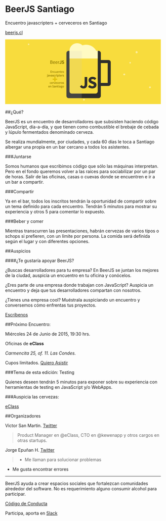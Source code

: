 # BeerJS Santiago

Encuentro javascripters + cerveceros en Santiago

[beerjs.cl](http://www.beerjs.cl/)

![BeerJS](https://raw.githubusercontent.com/beerjs/santiago/master/images/beerjs.png)

##¿Qué?

BeerJS es un encuentro de desarrolladores que subsisten haciendo código JavaScript, día-a-día, y que tienen como combustible el brebaje de cebada y lúpulo fermentados denominado cerveza.

Se realiza mundialmente, por ciudades, y cada 60 días le toca a Santiago albergar una propia en un bar cercano a todos los asistentes.

###Juntarse

Somos humanos que escribimos código que sólo las máquinas interpretan. Pero en el fondo queremos volver a las raíces para sociabilizar por un par de horas. Salir de las oficinas, casas o cuevas donde se encuentren e ir a un bar a compartir.

###Compartir

Ya en el bar, todos los inscritos tendrán la oportunidad de compartir sobre un tema definido para cada encuentro. Tendrán 5 minutos para mostrar su experiencia y otros 5 para comentar lo expuesto.

###Beber y comer

Mientras transcurren las presentaciones, habrán cervezas de varios tipos o schops si prefieren, con un límite por persona. La comida será definida según el lugar y con diferentes opciones.

##Auspicios

####¿Te gustaría apoyar BeerJS?

¿Buscas desarrolladores para tu empresa? En BeerJS se juntan los mejores de la ciudad, auspicia un encuentro en tu oficina y conócelos.

¿Eres parte de una empresa donde trabajan con JavaScript? Auspicia un encuentro y deja que tus desarrolladores compartan con nosotros.

¿Tienes una empresa cool? Muéstrala auspiciando un encuentro y conversemos cómo enfrentas tus proyectos.

[Escríbenos](mailto:salud@beerjs.cl)

##Próximo Encuentro:

Miércoles 24 de Junio de 2015, 19:30 hrs.

Oficinas de **eClass**

*Carmencita 25, of. 11. Las Condes.*


Cupos limitados. [Quiero Asistir](https://guestlistapp.com/events/331932)


###Tema de esta edición: Testing

Quienes deseen tendrán 5 minutos para exponer sobre su experiencia con herramientas de testing en JavaScript y/o WebApps.

###Auspicia las cervezas:

[eClass](http://eclass)

##Organizadores

Victor San Martin. [Twitter](http://www.twitter.com/questchile)

> Product Manager en @eClass, CTO en @kewenapp y otros cargos en otras startups.

Jorge Epuñan H. [Twitter](http://www.twitter.com/csslab)

> - Me llaman para solucionar problemas 
- Me gusta encontrar errores 

---

BeerJS ayuda a crear espacios sociales que fortalezcan comunidades alrededor del software. No es requerimiento alguno consumir alcohol para participar.

[Código de Conducta](http://es.confcodeofconduct.com/)

Participa, aporta en [Slack](http://www.hashtagchile.com/#postula)

